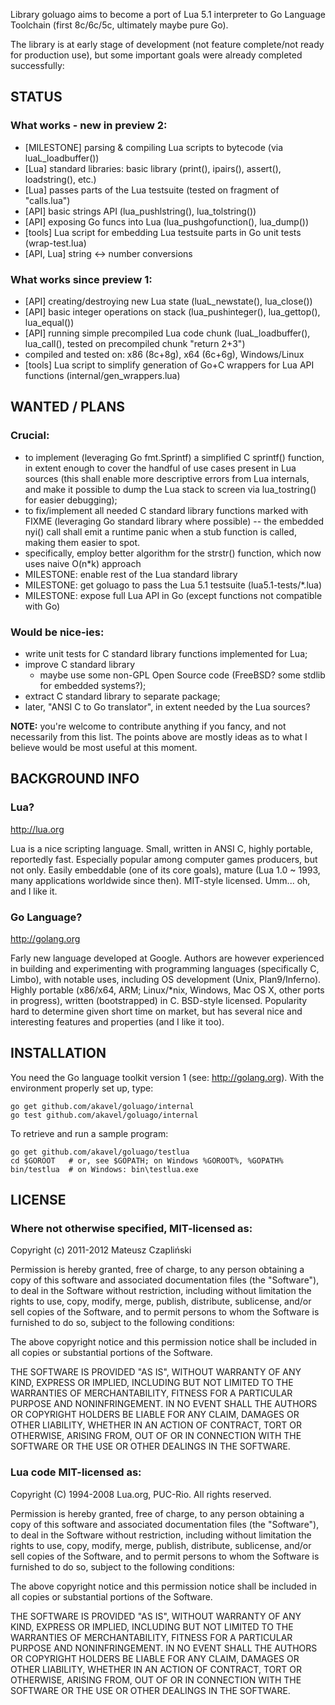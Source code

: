 Library goluago aims to become a port of Lua 5.1 interpreter to Go Language Toolchain
(first 8c/6c/5c, ultimately maybe pure Go).

The library is at early stage of development (not feature complete/not ready
for production use), but some important goals were already completed successfully:

STATUS
------

### What works - new in preview 2:

  * [MILESTONE] parsing & compiling Lua scripts to bytecode (via luaL_loadbuffer())
  * [Lua] standard libraries: basic library (print(), ipairs(), assert(), loadstring(), etc.)
  * [Lua] passes parts of the Lua testsuite (tested on fragment of "calls.lua")
  * [API] basic strings API (lua_pushlstring(), lua_tolstring())
  * [API] exposing Go funcs into Lua (lua_pushgofunction(), lua_dump())
  * [tools] Lua script for embedding Lua testsuite parts in Go unit tests (wrap-test.lua)
  * [API, Lua] string <-> number conversions

### What works since preview 1:

  * [API] creating/destroying new Lua state (luaL_newstate(), lua_close())
  * [API] basic integer operations on stack (lua_pushinteger(), lua_gettop(), lua_equal())
  * [API] running simple precompiled Lua code chunk (luaL_loadbuffer(), lua_call(),
    tested on precompiled chunk "return 2+3")
  * compiled and tested on: x86 (8c+8g), x64 (6c+6g), Windows/Linux
  * [tools] Lua script to simplify generation of Go+C wrappers for 
    Lua API functions (internal/gen_wrappers.lua)



WANTED / PLANS
--------------

### Crucial:

  * to implement (leveraging Go fmt.Sprintf) a simplified C sprintf() function,
    in extent enough to cover the handful of use cases present in Lua sources
    (this shall enable more descriptive errors from Lua internals, and make it
    possible to dump the Lua stack to screen via lua_tostring() for easier debugging);
  * to fix/implement all needed C standard library functions marked with FIXME
    (leveraging Go standard library where possible)
    -- the embedded nyi() call shall emit a runtime panic when a stub function is
    called, making them easier to spot.
  * specifically, employ better algorithm for the strstr() function, which now
    uses naive O(n*k) approach
  * MILESTONE: enable rest of the Lua standard library
  * MILESTONE: get goluago to pass the Lua 5.1 testsuite (lua5.1-tests/*.lua)
  * MILESTONE: expose full Lua API in Go (except functions not compatible with Go)

### Would be nice-ies:

  * write unit tests for C standard library functions implemented for Lua;
  * improve C standard library
    * maybe use some non-GPL Open Source code (FreeBSD? some stdlib for embedded systems?);
  * extract C standard library to separate package;
  * later, "ANSI C to Go translator", in extent needed by the Lua sources?

**NOTE:** you're welcome to contribute anything if you fancy, and not necessarily
from this list. The points above are mostly ideas as to what I believe would be 
most useful at this moment.


BACKGROUND INFO
---------------

### Lua?

http://lua.org

Lua is a nice scripting language. Small, written in ANSI C, highly portable,
reportedly fast. Especially popular among computer games producers, but not only.
Easily embeddable (one of its core goals), mature (Lua 1.0 ~ 1993, many applications
worldwide since then). MIT-style licensed. Umm... oh, and I like it.


### Go Language?

http://golang.org

Farly new language developed at Google. Authors are however experienced in
building and experimenting with programming languages (specifically C, Limbo), with 
notable uses, including OS development (Unix, Plan9/Inferno). Highly portable
(x86/x64, ARM; Linux/*nix, Windows, Mac OS X, other ports in progress), written
(bootstrapped) in C. BSD-style licensed. Popularity hard to determine given short
time on market, but has several nice and interesting features and properties
(and I like it too).


INSTALLATION
------------

You need the Go language toolkit version 1 (see: http://golang.org).
With the environment properly set up, type:

    go get github.com/akavel/goluago/internal
    go test github.com/akavel/goluago/internal

To retrieve and run a sample program:

    go get github.com/akavel/goluago/testlua
    cd $GOROOT   # or, see $GOPATH; on Windows %GOROOT%, %GOPATH%
    bin/testlua  # on Windows: bin\testlua.exe


LICENSE
-------


### Where not otherwise specified, MIT-licensed as:


Copyright (c) 2011-2012 Mateusz Czapliński

Permission is hereby granted, free of charge, to any person obtaining a copy
of this software and associated documentation files (the "Software"), to deal
in the Software without restriction, including without limitation the rights
to use, copy, modify, merge, publish, distribute, sublicense, and/or sell
copies of the Software, and to permit persons to whom the Software is
furnished to do so, subject to the following conditions:

The above copyright notice and this permission notice shall be included in
all copies or substantial portions of the Software.

THE SOFTWARE IS PROVIDED "AS IS", WITHOUT WARRANTY OF ANY KIND, EXPRESS OR
IMPLIED, INCLUDING BUT NOT LIMITED TO THE WARRANTIES OF MERCHANTABILITY,
FITNESS FOR A PARTICULAR PURPOSE AND NONINFRINGEMENT. IN NO EVENT SHALL THE
AUTHORS OR COPYRIGHT HOLDERS BE LIABLE FOR ANY CLAIM, DAMAGES OR OTHER
LIABILITY, WHETHER IN AN ACTION OF CONTRACT, TORT OR OTHERWISE, ARISING FROM,
OUT OF OR IN CONNECTION WITH THE SOFTWARE OR THE USE OR OTHER DEALINGS IN
THE SOFTWARE.


### Lua code MIT-licensed as:


Copyright (C) 1994-2008 Lua.org, PUC-Rio.  All rights reserved.

Permission is hereby granted, free of charge, to any person obtaining
a copy of this software and associated documentation files (the
"Software"), to deal in the Software without restriction, including
without limitation the rights to use, copy, modify, merge, publish,
distribute, sublicense, and/or sell copies of the Software, and to
permit persons to whom the Software is furnished to do so, subject to
the following conditions:

The above copyright notice and this permission notice shall be
included in all copies or substantial portions of the Software.

THE SOFTWARE IS PROVIDED "AS IS", WITHOUT WARRANTY OF ANY KIND,
EXPRESS OR IMPLIED, INCLUDING BUT NOT LIMITED TO THE WARRANTIES OF
MERCHANTABILITY, FITNESS FOR A PARTICULAR PURPOSE AND NONINFRINGEMENT.
IN NO EVENT SHALL THE AUTHORS OR COPYRIGHT HOLDERS BE LIABLE FOR ANY
CLAIM, DAMAGES OR OTHER LIABILITY, WHETHER IN AN ACTION OF CONTRACT,
TORT OR OTHERWISE, ARISING FROM, OUT OF OR IN CONNECTION WITH THE
SOFTWARE OR THE USE OR OTHER DEALINGS IN THE SOFTWARE.
